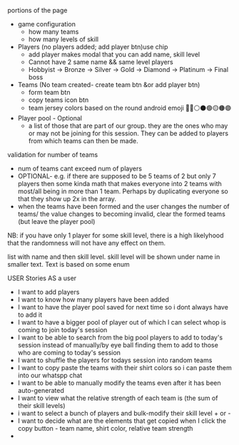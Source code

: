portions of the page
  - game configuration
    - how many teams
    - how many levels of skill
  - Players (no players added; add player btn)use chip
    - add player makes modal that you can add name, skill level
    - Cannot have 2 same name && same level players
    - Hobbyist -> Bronze -> Silver -> Gold -> Diamond -> Platinum -> Final boss
  - Teams (No team created- create team btn &or add player btn)
    - form team btn
    - copy teams icon btn
    - team jersey colors based on the round android emoji 🔵🔴⚪⚫🟢🟡🟠🟣
  - Player pool - Optional
    -  a list of those that are part of our group. they are the ones who may or may not be joining for this session. They can be added to players from which teams can then be made.

validation for number of teams
- num of teams cant exceed num of players
- OPTIONAL- e.g. if there are supposed to be 5 teams of 2 but only 7 players then some kinda math that makes everyone into 2 teams with most/all being in more than 1 team. Perhaps by duplicating everyone so that they show up 2x in the array.
- when the teams have been formed and the user changes the number of teams/ the value changes to becoming invalid, clear the formed teams (but leave the player pool)


NB: if you have only 1 player for some skill level, there is a high likelyhood that the randomness will not have any effect on them.


list with name and then skill level.
skill level will be shown under name in smaller text.
Text is based on some enum

USER Stories
AS a user
- I want to add players
- I want to know how many players have been added
- I want to have the player pool saved for next time so i dont always have to add it
- I want to have a bigger pool of player out of which I can select whop is coming to join today's session
- I want to be able to search from the big pool players to add to today's session instead of manually/by eye ball finding them to add to those who are coming to today's session
- I want to shuffle the players for todays session into random teams
- I want to copy paste the teams with their shirt colors so i can paste them into our whatspp chat
- I want to be able to manually modify the teams even after it has been auto-generated
- I want to view what the relative strength of each team is (the sum of their skill levels)
- i want to select a bunch of players and bulk-modify their skill level + or -
- I want to decide what are the elements that get copied when I click the copy button - team name, shirt color, relative team strength
- 